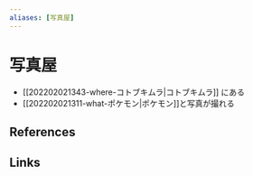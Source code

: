 ```yaml
---
aliases: [写真屋]
---
```

# 写真屋

- [[202202021343-where-コトブキムラ|コトブキムラ]] にある
- [[202202021311-what-ポケモン|ポケモン]]と写真が撮れる

## References



## Links


